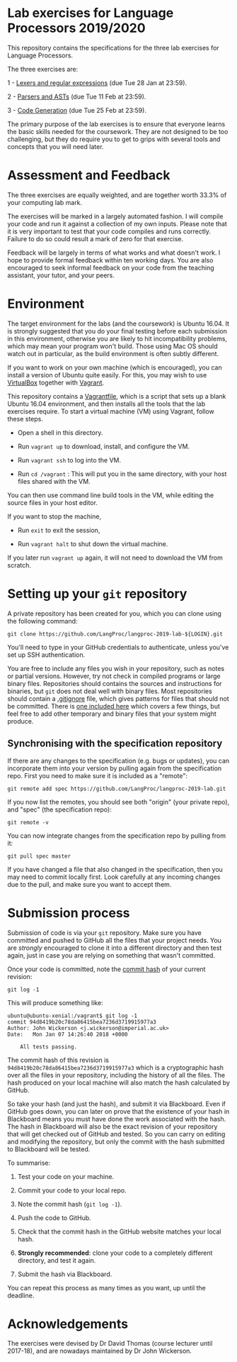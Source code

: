 Lab exercises for Language Processors 2019/2020
===============================================

This repository contains the specifications for the three lab exercises for Language Processors.

The three exercises are:

1 - [Lexers and regular expressions](1-regexes) (due Tue 28 Jan at 23:59).

2 - [Parsers and ASTs](2-parsers) (due Tue 11 Feb at 23:59).

3 - [Code Generation](3-codegen) (due Tue 25 Feb at 23:59).

The primary purpose of the lab exercises is to ensure that everyone learns the basic skills needed for the coursework. They are not designed to be too challenging, but they do require you to get to grips with several tools and concepts that you will need later.


Assessment and Feedback
=======================

The three exercises are equally weighted, and are together worth 33.3% of your computing lab mark.

The exercises will be marked in a largely automated fashion. I will compile your code and run it against a collection of my own inputs. Please note that it is very important to test that your code compiles and runs correctly. Failure to do so could result a mark of zero for that exercise.

Feedback will be largely in terms of what works and what doesn't work. I hope to provide formal feedback within ten working days. You are also encouraged to seek informal feedback on your code from the teaching assistant, your tutor, and your peers.


Environment
===========

The target environment for the labs (and the coursework) is Ubuntu 16.04. It is strongly suggested that you do your final testing before each submission in this environment, otherwise you are likely to hit incompatibility problems, which may mean your program won't build. Those using Mac OS should watch out in particular, as the build environment is often subtly different.

If you want to work on your own machine (which is encouraged), you can install a version of Ubuntu quite easily. For this, you may wish to use [VirtualBox](https://www.virtualbox.org/) together with [Vagrant](https://www.vagrantup.com/).

This repository contains a [Vagrantfile](Vagrantfile), which is a script that sets up a blank Ubuntu 16.04 environment, and then installs all the tools that the lab exercises require. To start a virtual machine (VM) using Vagrant, follow these steps.

- Open a shell in this directory.

- Run `vagrant up` to download, install, and configure the VM.

- Run `vagrant ssh` to log into the VM.

- Run `cd /vagrant` : This will put you in the same directory, with
  your host files shared with the VM.

You can then use command line build tools in the VM, while editing
the source files in your host editor.

If you want to stop the machine,

- Run `exit` to exit the session,

- Run `vagrant halt` to shut down the virtual machine.

If you later run `vagrant up` again, it will not need to download the VM from scratch.


Setting up your `git` repository
================================

A private repository has been created for you, which you can clone using the following command:
````
git clone https://github.com/LangProc/langproc-2019-lab-${LOGIN}.git
````
You'll need to type in your GitHub credentials to authenticate, unless
you've set up SSH authentication.

You are free to include any files you wish in your repository, such as notes or partial versions. However, try not check in compiled programs or large binary files. Repositories should contains the sources and instructions for binaries, but `git` does not deal well with binary files. Most repositories should contain a [.gitignore](https://git-scm.com/docs/gitignore) file, which gives patterns for files that should not be committed. There is [one included here](.gitignore) which covers a few things, but feel free to add other temporary and binary files that your system might produce.

Synchronising with the specification repository
-----------------------------------------------

If there are any changes to the specification (e.g. bugs or updates), you can incorporate them into your version by pulling again from the specification repo. First you need to make sure it is included as a "remote":
````
git remote add spec https://github.com/LangProc/langproc-2019-lab.git
````
If you now list the remotes, you should see both "origin" (your private repo), and "spec" (the specification repo):
````
git remote -v
````
You can now integrate changes from the specification repo by pulling from it:
````
git pull spec master
````

If you have changed a file that also changed in the specification, then you may need to commit locally first. Look carefully at any incoming changes due to the pull, and make sure you want to accept them.

Submission process
==================

Submission of code is via your `git` repository. Make sure you have committed and pushed to GitHub all the files that your project needs. You are _strongly_ encouraged to clone it into a different directory and then test again, just in case you are relying on something that wasn't committed.

Once your code is committed, note the [commit hash](https://blog.thoughtram.io/git/2014/11/18/the-anatomy-of-a-git-commit.html)
of your current revision:

````
git log -1
````
This will produce something like:
````
ubuntu@ubuntu-xenial:/vagrant$ git log -1
commit 94d8419b20c78da86415bea7236d3719915977a3
Author: John Wickerson <j.wickerson@imperial.ac.uk>
Date:   Mon Jan 07 14:26:40 2018 +0000

    All tests passing.
````

The commit hash of this revision is `94d8419b20c78da86415bea7236d3719915977a3`
which is a cryptographic hash over all the files in your
repository, including the history of all the files. The hash produced
on your local machine will also match the hash calculated
by GitHub.

So take your hash (and just the hash), and submit it via Blackboard.  Even if GitHub goes down, you can later on prove that the existence of your hash in Blackboard means you must have done the work associated with the hash.  The hash in Blackboard will also be the exact revision of your repository that will get checked out of GitHub and tested. So you can carry on editing and modifying the repository, but only the commit with the hash submitted to Blackboard will be tested.

To summarise:

1. Test your code on your machine.

2. Commit your code to your local repo.

3. Note the commit hash (`git log -1`).

4. Push the code to GitHub.

5. Check that the commit hash in the GitHub website matches your local hash.

6. **Strongly recommended**: clone your code to a completely different directory,
    and test it again.

7. Submit the hash via Blackboard.

You can repeat this process as many times as you want, up until the deadline.

Acknowledgements
================

The exercises were devised by Dr David Thomas (course lecturer until 2017-18), and are nowadays maintained by Dr John Wickerson.
